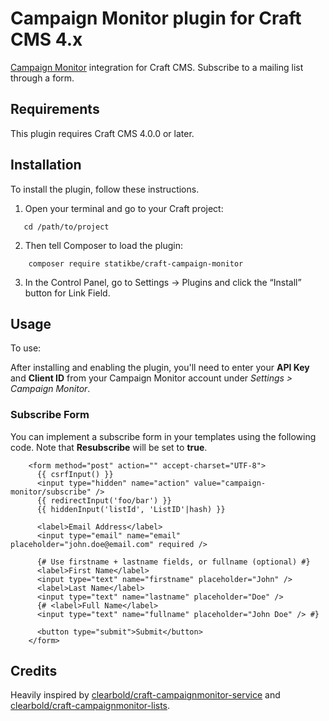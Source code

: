# Campaign Monitor plugin for Craft CMS 4.x

[Campaign Monitor](https://www.campaignmonitor.com/) integration for Craft CMS. Subscribe to a mailing list through a form.

## Requirements

This plugin requires Craft CMS 4.0.0 or later.

## Installation

To install the plugin, follow these instructions.

1. Open your terminal and go to your Craft project:

```
   cd /path/to/project
```

2. Then tell Composer to load the plugin:

```
    composer require statikbe/craft-campaign-monitor
```

3. In the Control Panel, go to Settings → Plugins and click the “Install” button for Link Field.

## Usage

To use:

After installing and enabling the plugin, you'll need to enter your **API Key** and **Client ID** from your Campaign Monitor account under *Settings > Campaign Monitor*.

### Subscribe Form

You can implement a subscribe form in your templates using the following code. Note that **Resubscribe** will be set to **true**.

```
    <form method="post" action="" accept-charset="UTF-8">
      {{ csrfInput() }}
      <input type="hidden" name="action" value="campaign-monitor/subscribe" />
      {{ redirectInput('foo/bar') }}
      {{ hiddenInput('listId', 'ListID'|hash) }}
      
      <label>Email Address</label>
      <input type="email" name="email" placeholder="john.doe@email.com" required />
      
      {# Use firstname + lastname fields, or fullname (optional) #}
      <label>First Name</label>
      <input type="text" name="firstname" placeholder="John" />
      <label>Last Name</label>
      <input type="text" name="lastname" placeholder="Doe" />
      {# <label>Full Name</label>
      <input type="text" name="fullname" placeholder="John Doe" /> #}
      
      <button type="submit">Submit</button>
    </form>
```

## Credits

Heavily inspired by [clearbold/craft-campaignmonitor-service](https://github.com/clearbold/craft-campaignmonitor-service) and [clearbold/craft-campaignmonitor-lists](https://github.com/clearbold/craft-campaignmonitor-lists).